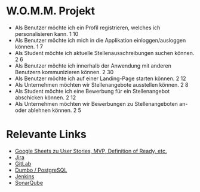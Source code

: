 # W.O.M.M. Projekt

- Als Benutzer möchte ich ein Profil registrieren, welches ich personalisieren kann.			1	10
- Als Benutzer möchte ich mich in die Applikation einloggen/ausloggen können.					1	7
- Als Student möchte ich aktuelle Stellenausschreibungen suchen können.							2	6
- Als Benutzer möchte ich innerhalb der Anwendung mit anderen Benutzern kommunizieren können.	2	30
- Als Benutzer möchte ich auf einer Landing-Page starten können.								2	12
- Als Unternehmen möchten wir Stellenangebote ausstellen können.								2	8
- Als Student möchte ich eine Bewerbung für ein Stellenangebot abschicken können.				2	12
- Als Unternehmen möchten wir Bewerbungen zu Stellenangeboten an- oder ablehnen können.			2	5

# Relevante Links
- [Google Sheets zu User Stories, MVP, Definition of Ready, etc.](https://docs.google.com/spreadsheets/d/10CygMhQOIgSRAK4eFnWe8ygaC8dPGXdCSlLCmZt6_R8/edit#gid=42035966)
- [Jira](http://10.20.129.89:8080/browse/WOMM)
- [GitLab](https://vm-2d21.inf.h-brs.de/inf_se2_wise23_w.o.m.m/inf_se2_wise23_w.o.m.m) 
- [Dumbo / PostgreSQL](https://dumbo.inf.h-brs.de/phppgadmin/)
- [Jenkins](https://sepp-jenkins.inf.h-brs.de/job/w.o.m.m/)
- [SonarQube](https://sepp-sonar.inf.h-brs.de/dashboard?id=w.o.m.m) 
